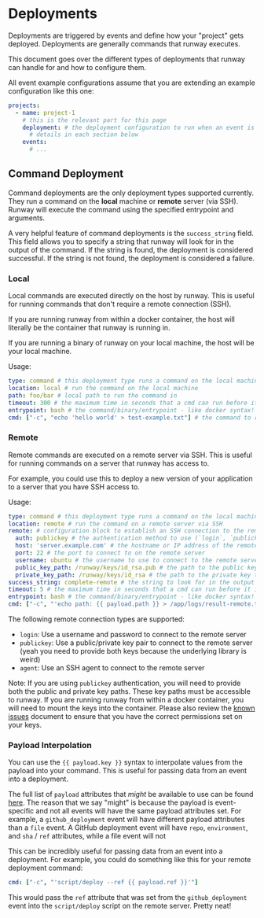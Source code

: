 # Deployments

Deployments are triggered by events and define how your "project" gets deployed. Deployments are generally commands that runway executes.

This document goes over the different types of deployments that runway can handle for and how to configure them.

All event example configurations assume that you are extending an example configuration like this one:

```yaml
projects:
  - name: project-1
    # this is the relevant part for this page
    deployment: # the deployment configuration to run when an event is triggered (only one deployment per project)
      # details in each section below
    events:
      # ...
```

## Command Deployment

Command deployments are the only deployment types supported currently. They run a command on the **local** machine or **remote** server (via SSH). Runway will execute the command using the specified entrypoint and arguments.

A very helpful feature of command deployments is the `success_string` field. This field allows you to specify a string that runway will look for in the output of the command. If the string is found, the deployment is considered successful. If the string is not found, the deployment is considered a failure.

### Local

Local commands are executed directly on the host by runway. This is useful for running commands that don't require a remote connection (SSH).

If you are running runway from within a docker container, the host will literally be the container that runway is running in.

If you are running a binary of runway on your local machine, the host will be your local machine.

Usage:

```yaml
type: command # this deployment type runs a command on the local machine or remote server (via SSH)
location: local # run the command on the local machine
path: foo/bar # local path to run the command in
timeout: 300 # the maximum time in seconds that a cmd can run before it is killed and the deployment fails - default is 300
entrypoint: bash # the command/binary/entrypoint - like docker syntax!
cmd: ["-c", "echo 'hello world' > test-example.txt"] # the command to run using the entrypoint - like docker syntax!
```

### Remote

Remote commands are executed on a remote server via SSH. This is useful for running commands on a server that runway has access to.

For example, you could use this to deploy a new version of your application to a server that you have SSH access to.

Usage:

```yaml
type: command # this deployment type runs a command on the local machine or remote server (via SSH)
location: remote # run the command on a remote server via SSH
remote: # configuration block to establish an SSH connection to the remote server
  auth: publickey # the authentication method to use (`login`, `publickey`, or `agent`)
  host: 'server.example.com' # the hostname or IP address of the remote server
  port: 22 # the port to connect to on the remote server
  username: ubuntu # the username to use to connect to the remote server
  public_key_path: /runway/keys/id_rsa.pub # the path to the public key to use for authentication (must be accessible to runway)
  private_key_path: /runway/keys/id_rsa # the path to the private key to use for authentication (must be accessible to runway)
success_string: complete-remote # the string to look for in the output of the command to determine if the deployment was successful
timeout: 5 # the maximum time in seconds that a cmd can run before it is killed and the deployment fails - default is 300
entrypoint: bash # the command/binary/entrypoint - like docker syntax!
cmd: ["-c", "'echo path: {{ payload.path }} > /app/logs/result-remote.txt && echo complete-remote'"] # the command to run, wrap it in single quotes because character escaping is hard :(
```

The following remote connection types are supported:

- `login`: Use a username and password to connect to the remote server
- `publickey`: Use a public/private key pair to connect to the remote server (yeah you need to provide both keys because the underlying library is weird)
- `agent`: Use an SSH agent to connect to the remote server

Note: If you are using `publickey` authentication, you will need to provide both the public and private key paths. These key paths must be accessible to runway. If you are running runway from within a docker container, you will need to mount the keys into the container. Please also review the [known issues](./known-issues.md) document to ensure that you have the correct permissions set on your keys.

### Payload Interpolation

You can use the `{{ payload.key }}` syntax to interpolate values from the payload into your command. This is useful for passing data from an event into a deployment.

The full list of `payload` attributes that _might_ be available to use can be found [here](../src/runway/models/deployment_payload.cr). The reason that we say "might" is because the payload is event-specific and not all events will have the same payload attributes set. For example, a `github_deployment` event will have different payload attributes than a `file` event. A GitHub deployment event will have `repo`, `environment`, and `sha` / `ref` attributes, while a file event will not

This can be incredibly useful for passing data from an event into a deployment. For example, you could do something like this for your remote deployment command:

```yaml
cmd: ["-c", "'script/deploy --ref {{ payload.ref }}'"]
```

This would pass the `ref` attribute that was set from the `github_deployment` event into the `script/deploy` script on the remote server. Pretty neat!
